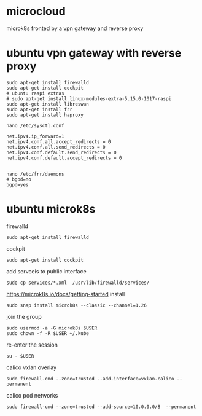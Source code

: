 # microcloud
microk8s fronted by a vpn gateway and reverse proxy

# ubuntu vpn gateway with reverse proxy
```
sudo apt-get install firewalld
sudo apt-get install cockpit
# ubuntu raspi extras
# sudo apt-get install linux-modules-extra-5.15.0-1017-raspi
sudo apt-get install libreswan
sudo apt-get install frr
sudo apt-get install haproxy

nano /etc/sysctl.conf

net.ipv4.ip_forward=1
net.ipv4.conf.all.accept_redirects = 0
net.ipv4.conf.all.send_redirects = 0
net.ipv4.conf.default.send_redirects = 0
net.ipv4.conf.default.accept_redirects = 0


nano /etc/frr/daemons 
# bgpd=no
bgpd=yes

```


# ubuntu microk8s

firewalld
```
sudo apt-get install firewalld
```
cockpit
```
sudo apt-get install cockpit
```
add servceis to public interface
```
sudo cp services/*.xml  /usr/lib/firewalld/services/ 
```
https://microk8s.io/docs/getting-started 
install
```
sudo snap install microk8s --classic --channel=1.26
```
join the group
```
sudo usermod -a -G microk8s $USER
sudo chown -f -R $USER ~/.kube
```
re-enter the session
```
su - $USER
```
calico vxlan overlay
```
sudo firewall-cmd --zone=trusted --add-interface=vxlan.calico --permanent
```
calico pod networks
```
sudo firewall-cmd --zone=trusted --add-source=10.0.0.0/8  --permanent 

```

